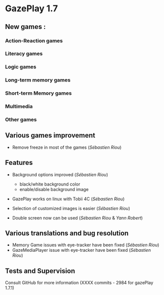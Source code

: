 # GazePlay 1.7

## New games :

### Action-Reaction games

### Literacy games

### Logic games

### Long-term memory games

### Short-term Memory games

### Multimedia

### Other games

## Various games improvement
- Remove freeze in most of the games (_Sébastien Riou_)

## Features
- Background options improved (_Sébastien Riou_)
    - black/white background color
    - enable/disable background image

- GazePlay works on linux with Tobii 4C (_Sébastien Riou_)
- Selection of customized images is easier (_Sébastien Riou_)
- Double screen now can be used (_Sébastien Riou_ & _Yann Robert_)

## Various translations and bug resolution
- Memory Game issues with eye-tracker have been fixed (_Sébastien Riou_)
- GazeMediaPlayer issue with eye-tracker have been fixed (_Sébastien Riou_)

## Tests and Supervision

Consult GitHub for more information (XXXX commits - 2984 for gazePlay 1.7.1)
